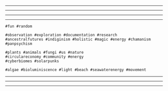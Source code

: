 


***********
***********
***********
***
	#fun #random 

	#observation #exploration #documentation #research
	#ancestralfutures #indiginism #holistic #magic #energy #chamanism #panpsychism	

	#plants #animals #fungi #us #nature
	#circulareconomy #community #energy
	#cyberbiomes #solarpunks

	#algae #bioluminiscence #light #beach #seawaterenergy #movement

***********
***********
***********